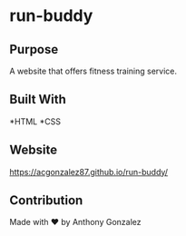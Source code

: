 # run-buddy

## Purpose
A website that offers fitness training service. 

## Built With
*HTML
*CSS

## Website
https://acgonzalez87.github.io/run-buddy/

## Contribution
Made with ❤️ by Anthony Gonzalez
